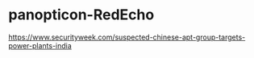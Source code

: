 # panopticon-RedEcho

https://www.securityweek.com/suspected-chinese-apt-group-targets-power-plants-india
